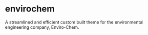# envirochem
A streamlined and efficient custom built theme for the environmental engineering company, Enviro-Chem.
